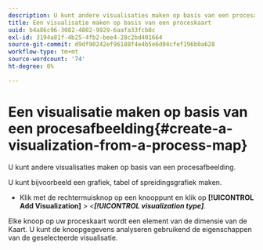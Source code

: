 ```yaml
---
description: U kunt andere visualisaties maken op basis van een procesafbeelding.
title: Een visualisatie maken op basis van een proceskaart
uuid: b4a86c96-3082-4802-9929-6aafa33fcb8c
exl-id: 3194a81f-4b25-4fb2-bee4-28c2bd401664
source-git-commit: d9df90242ef96188f4e4b5e6d04cfef196b0a628
workflow-type: tm+mt
source-wordcount: '74'
ht-degree: 0%

---
```


# Een visualisatie maken op basis van een procesafbeelding{#create-a-visualization-from-a-process-map}

U kunt andere visualisaties maken op basis van een procesafbeelding.

U kunt bijvoorbeeld een grafiek, tabel of spreidingsgrafiek maken.

* Klik met de rechtermuisknop op een knooppunt en klik op **[!UICONTROL Add Visualization]** > *&lt;**[!UICONTROL visualization type]***.

Elke knoop op uw proceskaart wordt een element van de dimensie van de Kaart. U kunt de knoopgegevens analyseren gebruikend de eigenschappen van de geselecteerde visualisatie.
